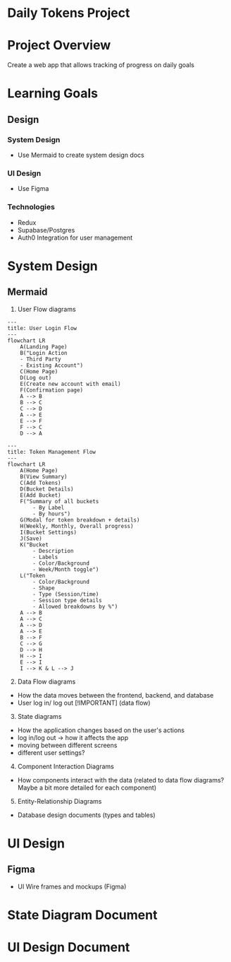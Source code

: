 # Daily Tokens Project

# Project Overview 
Create a web app that allows tracking of progress on daily goals 

# Learning Goals
## Design
### System Design
- Use Mermaid to create system design docs 
### UI Design
- Use Figma
### Technologies
- Redux 
- Supabase/Postgres
- Auth0 Integration for user management 

# System Design 
## Mermaid
1. User Flow diagrams
  ```mermaid
  ---
  title: User Login Flow
  --- 
  flowchart LR
      A(Landing Page)
      B("Login Action
      - Third Party
      - Existing Account")
      C(Home Page)
      D(Log out)
      E(Create new account with email)
      F(Confirmation page)
      A --> B
      B --> C
      C --> D
      A --> E
      E --> F
      F --> C
      D --> A
   ```
  ```mermaid
  ---
  title: Token Management Flow
  ---
  flowchart LR
      A(Home Page)
      B(View Summary)
      C(Add Tokens)
      D(Bucket Details)
      E(Add Bucket)
      F("Summary of all buckets
          - By Label
          - By hours")
      G(Modal for token breakdown + details)
      H(Weekly, Monthly, Overall progress)
      I(Bucket Settings)
      J(Save)
      K("Bucket
          - Description
          - Labels
          - Color/Background
          - Week/Month toggle")
      L("Token
          - Color/Background
          - Shape
          - Type (Session/time)
          - Session type details
          - Allowed breakdowns by %")
      A --> B
      A --> C
      A --> D
      A --> E
      B --> F
      C --> G
      D --> H
      H --> I
      E --> I
      I --> K & L --> J
  ```
2. Data Flow diagrams 
  - How the data moves between the frontend, backend, and database 
  - User log in/ log out  [!IMPORTANT] (data flow)
3. State diagrams
  - How the application changes based on the user's actions 
  - log in/log out -> how it affects the app
  - moving between different screens
  - different user settings?
4. Component Interaction Diagrams 
  - How components interact with the data (related to data flow diagrams? Maybe a bit more detailed for each component)
5. Entity-Relationship Diagrams
  - Database design documents (types and tables)

# UI Design
## Figma
- UI Wire frames and mockups (Figma)

# State Diagram Document
# UI Design Document 
